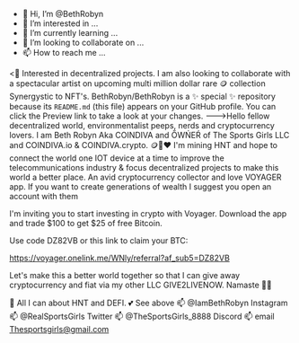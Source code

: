 - 👋 Hi, I’m @BethRobyn
- 👀 I’m interested in ...
- 🌱 I’m currently learning ...
- 💞️ I’m looking to collaborate on ...
- 📫 How to reach me ...

<👀 Interested in decentralized projects. I am also looking to collaborate with a spectacular artist on upcoming multi million dollar rare 🪙 collection Synergystic to NFT's. 
BethRobyn/BethRobyn is a ✨ special ✨ repository because its `README.md` (this file) appears on your GitHub profile.
You can click the Preview link to take a look at your changes.
--->Hello fellow decentralized world, environmentalist peeps, nerds and cryptocurrency lovers.  I am Beth Robyn Aka COINDIVA and ŐWŃEŔ of The Sports Girls LLC and COINDIVA.io & COINDIVA.crypto.  🪙👸❤️
I'm mining HNT and hope to connect the world one IOT device at a time to improve the telecommunications industry & focus decentralized projects to make this world a better place. An avid cryptocurrency collector and love VOYAGER app.  If you want to create generations of wealth I suggest you open an account with them

I'm inviting you to start investing in crypto with Voyager. Download the app and trade $100 to get $25 of free Bitcoin.

Use code DZ82VB or this link to claim your BTC:

https://voyager.onelink.me/WNly/referral?af_sub5=DZ82VB

Let's make this a better world together so that I can give away cryptocurrency and fiat via my other LLC GIVE2LIVENOW.  Namaste 🙏🏽

🌱 All I can about HNT and DEFI.
💕 See above
📫 @IamBethRobyn Instagram 
📫 @RealSportsGirls Twitter
📫 @TheSportsGirls_8888 Discord
📫 email Thesportsgirls@gmail.com 
